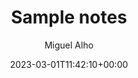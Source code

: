 ---
title: 'Sample notes'
author: Miguel Alho
type: post
date: 2023-03-01T11:42:10+00:00
url: /sample-notes/
bookmark: talk
type: bookmarks
video:
  source: youtube
  link: https://www.youtube.com/embed/LDW0QWie21s
tags:
  - bookmark
  - talk

summary:
    I always enjoy watch Greg Young&#8217;s presentations. This one, from [DDD Europe 2016](http://dddeurope.com/2016/greg-young.html), is very interesting as a retrospect of the changes DDD, CQRS and Event Sourcing have permitted in how modeling problems are attacked and solved with these techniques, and what we can expect in the future.

notes:
  - type: note
    time: 05:50
    content: 
        Getting people onto CQRS / Event Sourcing can be hard based on people's experience and past knowledge. If all they've known is ORMs on a relation database, the leap to thinking in events can be hard. Same as the jump to functional for anyone who's only done OOP.  


        CQRS is really a "stepping stone" into Event Sourcing. It's a valuable pattern, but not the end goal.
    comment: 
        This implies that empathy with whom you collaborate is required. Junior eng. jumping into an existing codebase will be challenged without the needed hand-holding and guidance on how to get into the right mindset. 

  - type: quote
    time: 10:43
    image: slide1.jpg
    content: 
        But something else has been happening that is really cool... ()...) they've gone through in many domains and actually had breakthroughs in their domains.  
    comment: 
        Changing your way of thinking (and in this case, applying a new pattern or style may be forcing you to change your thinking mode), can cause you to see things in different ways and get a better understand of how the domain really works. 

  - type: note
    time: 10:45
    content: 
        The warehouse system example has been stuck with me for a few years. I haven't successfully applied it (it's hard to change how people think). In any case, this example has so many points of interest it's eye opening.


        First, the idea of the "source of truth" - we get so stuck in defining the software as the source of truth, when in reality the source of truth is always "the real world". As a corollary, in some cases, the "proxy" source of truth is actually another piece of software, when all we can do is interact with a third party system. In many cases we cannot ensure good data, because the system cannot guarantee it.


        Second, the idea of an exception report. It can be used in so many realms for improving quality. The software of record may not be able to generate or ensure valid inputs due to the many uncontrolled aspects of it, but it can help users find the irregular situations and help "correct" that data (in the case of an event sourced system, with a new event ensuring the correction is an entry).


        "It's a different perspective, that also changes how a domain expert looks at a domain"
    comment: 

  - type: quote
    time: 12:45
    image: slide1.jpg
    content: 
        (modeling events) ... Domain experts coming from a legacy system tend to think in terms of their legacy system as opposed to thinking about their domain problem. Once you start modeling events, it forces you to think about a behavioral version of that system as opposed to a structural version of that system and what the data that it stores is.in that system represents.  
        
        
        More importantly,... it absolutely forces you to have a temporal focus about what happens within the system. Time becomes a crucial factor of your system. (order) becomes a domain problem.
    comment:  

  - type: quote
    time: 17:00
    image: slide1.jpg
    content: 
        Event sourcing is naturally functional
    comment:
        
  - type: quote
    time: 03:34
    image: slide1.jpg
    content: 
        blsadkjashdkashd as dklasdjkasdjk aklsjd
        asd askjdhjkasdasd
        a kjsdjkasdaksj dhkjas jkdhajksdjks
    comment: 
        I really like... jhdsajd skld

---
